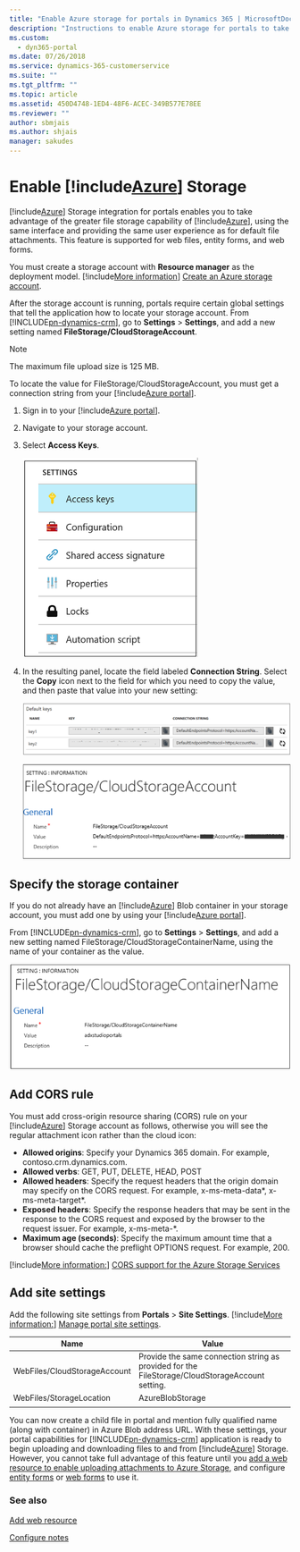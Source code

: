 ```yaml
---
title: "Enable Azure storage for portals in Dynamics 365 | MicrosoftDocs"
description: "Instructions to enable Azure storage for portals to take advantage of the greater file storage capability of Azure."
ms.custom:
  - dyn365-portal
ms.date: 07/26/2018
ms.service: dynamics-365-customerservice
ms.suite: ""
ms.tgt_pltfrm: ""
ms.topic: article
ms.assetid: 450D4748-1ED4-48F6-ACEC-349B577E78EE
ms.reviewer: ""
author: sbmjais
ms.author: shjais
manager: sakudes
---
```


# Enable [!include[Azure](../includes/pn-azure-shortest.md)] Storage

[!include[Azure](../includes/pn-azure-shortest.md)] Storage integration for portals enables you to take advantage of the greater file storage capability of [!include[Azure](../includes/pn-azure-shortest.md)], using the same interface and providing the same user experience as for default file attachments. This feature is supported for web files, entity forms, and web forms.

You must create a storage account with **Resource manager** as the deployment model. [!include[More information](../includes/proc-more-information.md)] [Create an Azure storage account](https://docs.microsoft.com/en-us/azure/storage/storage-create-storage-account#create-a-storage-account).

After the storage account is running, portals require certain global settings that tell the application how to locate your storage account. From [!INCLUDE[pn-dynamics-crm](../includes/pn-dynamics-crm.md)], go to **Settings** > **Settings**, and add a new setting named **FileStorage/CloudStorageAccount**.

> [!NOTE]
> The maximum file upload size is 125 MB.

To locate the value for FileStorage/CloudStorageAccount, you must get a connection string from your [!include[Azure portal](../includes/pn-azure-portal.md)].

1. Sign in to your [!include[Azure portal](../includes/pn-azure-portal.md)].

2. Navigate to your storage account.

3. Select **Access Keys**.

    ![Locate value for connection string from your Azure portal](media/key-azure-storage.png "Locate the value for the connection string from your Azure portal")

4. In the resulting panel, locate the field labeled **Connection String**. Select the **Copy** icon next to the field for which you need to copy the value, and then paste that value into your new setting:

    ![Primary connection string value](media/primary-connection-string-azure-storage.png "Primary connection string value")

    ![Portal setting for cloud storage account](media/portal-site-setting-cloud-storage-account.png "Portal setting for your cloud storage account")

## Specify the storage container

If you do not already have an [!include[Azure](../includes/pn-azure-shortest.md)] Blob container in your storage account, you must add one by using your [!include[Azure portal](../includes/pn-azure-portal.md)].

From [!INCLUDE[pn-dynamics-crm](../includes/pn-dynamics-crm.md)], go to **Settings** > **Settings**, and add a new setting named FileStorage/CloudStorageContainerName, using the name of your container as the value.

![Portal setting for cloud storage container](media/portal-site-setting-cloud-storage-container.png "Portal setting for your cloud storage container")

## Add CORS rule

You must add cross-origin resource sharing (CORS) rule on your [!include[Azure](../includes/pn-azure-shortest.md)] Storage account as follows, otherwise you will see the regular attachment icon rather than the cloud icon:

- **Allowed origins**: Specify your Dynamics 365 domain. For example, contoso.crm.dynamics.com.
- **Allowed verbs**: GET, PUT, DELETE, HEAD, POST
- **Allowed headers**: Specify the request headers that the origin domain may specify on the CORS request. For example, x-ms-meta-data\*, x-ms-meta-target\*. 
- **Exposed headers**: Specify the response headers that may be sent in the response to the CORS request and exposed by the browser to the request issuer. For example, x-ms-meta-\*.
- **Maximum age (seconds)**: Specify the maximum amount time that a browser should cache the preflight OPTIONS request. For example, 200.
 
[!include[More information:](../includes/proc-more-information.md)] [CORS support for the Azure Storage Services](https://docs.microsoft.com/rest/api/storageservices/cross-origin-resource-sharing--cors--support-for-the-azure-storage-services)

## Add site settings

Add the following site settings from **Portals** > **Site Settings**. [!include[More information:](../includes/proc-more-information.md)] [Manage portal site settings](configure-site-settings.md#manage-portal-site-settings).

|Name|Value|
|-----|-----|
|WebFiles/CloudStorageAccount|Provide the same connection string as provided for the FileStorage/CloudStorageAccount setting.|
|WebFiles/StorageLocation|AzureBlobStorage|
|||

You can now create a child file in portal and mention fully qualified name (along with container) in Azure Blob address URL. With these settings, your portal capabilities for [!INCLUDE[pn-dynamics-crm](../includes/pn-dynamics-crm.md)] application is ready to begin uploading and downloading files to and from [!include[Azure](../includes/pn-azure-shortest.md)] Storage. However, you cannot take full advantage of this feature until you [add a web resource to enable uploading attachments to Azure Storage](add-web-resource.md), and configure [entity forms](configure-notes.md#notes-configuration-for-entity-forms) or [web forms](configure-notes.md#notes-configuration-for-web-forms) to use it.

### See also

[Add web resource](add-web-resource.md)

[Configure notes](configure-notes.md)
